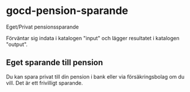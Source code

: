 # gocd-pension-sparande
Eget/Privat pensionssparande

Förväntar sig indata i katalogen "input" och lägger resultatet i katalogen "output".

## Eget sparande till pension
Du kan spara privat till din pension i bank eller via försäkringsbolag om du vill. Det är ett frivilligt sparande.
